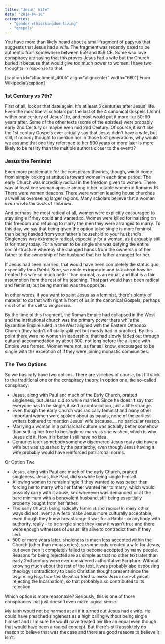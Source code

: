 ```yaml
---
title: "Jesus' Wife"
date: "2014-04-16"
categories: 
  - "gender-ethicskingdom-living"
  - "gospels"
---
```


You have more than likely heard about a small fragment of papyrus that suggests that Jesus had a wife. The fragment was recently dated to be authentic from somewhere between 659 and 859 CE. Some who love conspiracy are saying that this proves Jesus had a wife but the Church buried it because that would give too much power to women. I have two thoughts in response to that.

\[caption id="attachment\_4005" align="aligncenter" width="660"\] From Wikipedia\[/caption\]

<!--more-->

### 1st Century vs 7th?

First of all, look at that date again. It's at least 6 centuries after Jesus' life. Even the most liberal scholars put the last of the 4 canonical Gospels (John) within one century of Jesus' life, and most would put it more like 50-60 years after. Some of the other texts (some of the epistles) were probably early 2nd Century or maybe even mid 2nd Century. Of course, it isn't like the 1st century Gospels ever actually say that Jesus didn't have a wife, but still, if nobody thought to mention her in those first generations, why would we assume that one tiny reference to her 500 years or more later is more likely to be reality than the multiple authors closer to the events?

### Jesus the Feminist

Even more problematic for the conspiracy theories, though, would come from simply looking at attitudes toward women in each time period. The early Church was incredibly radical in the freedom given to women. There was at least one woman apostle among other notable women in Romans 16. There were women deacons. There were women leading house churches as well as overseeing larger regions. Many scholars believe that a woman even wrote the book of Hebrews.

And perhaps the most radical of all, women were explicitly encouraged to stay single if they could and wanted to. Women were killed for insisting on this freedom and refusing to marry the men they were arranged to marry. To this day, we say that being given the option to be single is more feminist than being handed from your father's household to your husband's. Singleness was extremely radical, especially for a woman, as it arguably still is for many today. For a woman to be single she was defying the entire social structure whereby she changed hands from the ownership of her father to the ownership of her husband that her father arranged for her.

If Jesus had been married, that would have been completely the status quo, especially for a Rabbi. Sure, we could extrapolate and talk about how he treated his wife so much better than normal, as an equal, and that is a fair assumption from the rest of his teaching. That part would have been radical and feminist, but being married was the opposite.

In other words, if you want to paint Jesus as a feminist, there's plenty of material to do that with right in front of us in the canonical Gospels, perhaps most of all the call to singleness.

By the time of this fragment, the Roman Empire had collapsed in the West and the institutional church was the primary power there while the Byzantine Empire ruled in the West aligned with the Eastern Orthodox Church (they hadn't officially split yet but mostly had in practice). By this point there were no women in leadership; that had slowly faded out through cultural accommodation by about 300, not long before the alliance with Empire was formed. Women were not, as far as I know, encouraged to be single with the exception of if they were joining monastic communities.

### The Two Options

So we basically have two options. There are varieties of course, but I'll stick to the traditional one or the conspiracy theory. In option one, the so-called conspiracy:

- Jesus, along with Paul and much of the Early Church, praised singleness, but Jesus did so while married. Since he doesn't say that everyone has to be single, it isn't a contradiction, just a little strange.
- Even though the early Church was radically feminist and many other important women were spoken about as equals, none of the earliest writers bothered to mention Jesus' wife because.... no particular reason.
- Marrying a woman in a patriarchal culture was actually better somehow than setting her free to be single or marry as she wished, which is why Jesus did it. How it is better I still have no idea.
- Centuries later somebody somehow discovered Jesus really did have a wife but was squashed by the patriarchy, even though Jesus having a wife probably would have reinforced patriarchal norms.

Or Option Two:

- Jesus, along with Paul and much of the early Church, praised singleness. Jesus, like Paul, did so while being single himself.
- Allowing women to remain single if they wanted to was better than forcing her to marry who her father wanted her to marry, which would possibly carry with it abuse, sex whenever was demanded, or at the bare minimum with a benevolent husband, still being essentially property bought from her father.
- The early Church being radically feminist and radical in many other ways did not invent a wife to make Jesus more culturally acceptable, even though they knew how strange it was for a Rabbi - or anybody with authority, really - to be single since they knew it wasn't true and there were enough witnesses of Jesus' life alive to contradict them if they lied.
- 500 or more years later, singleness is much less accepted within the Church (other than monasteries), so somebody created a wife for Jesus, but even then it completely failed to become accepted by many people. Reasons for being rejected are as simple as that no other text later than early 2nd century were ever considered authoritative Scripture. Without knowing much about the rest of the text, it was probably also espousing theology contradictory to basic Christian thought present since the beginning (e.g. how the Gnostics tried to make Jesus non-physical, rejecting the Incarnation), so that probably also contributed to its rejection.

Which option is more reasonable? Seriously, this is one of those conspiracies that just doesn't even make logical sense.

My faith would not be harmed at all if it turned out Jesus had a wife. He could have preached singleness as a high calling without being single himself and I am sure he would have treated her like an equal even though that would have been a radical concept. But there's still absolutely no reason to believe that was the case and there are good reasons to believe it isn't.
